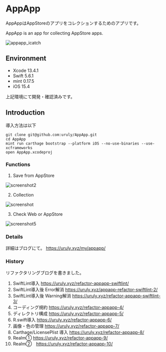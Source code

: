 # AppApp
AppAppはAppStoreのアプリをコレクションするためのアプリです。

AppApp is an app for collecting AppStore apps.

![appapp_icatch](https://user-images.githubusercontent.com/10204705/53691235-cdf45a80-3dbc-11e9-8c7b-86b48c231f57.png)

## Environment

 - Xcode 13.4.1
 - Swift 5.6.1
 - mint 0.17.5
 - iOS 15.4
 
上記環境にて開発・確認済みです。

## Introduction

導入方法は以下

```
git clone git@github.com:uruly/AppApp.git
cd AppApp
mint run carthage bootstrap --platform iOS --no-use-binaries --use-xcframeworks
open AppApp.xcodeproj
```


### Functions
 1. Save from AppStore
 
 ![screenshot2](https://user-images.githubusercontent.com/10204705/53691253-01cf8000-3dbd-11e9-97b9-db3a858fc430.png)
 
 2. Collection
 
 ![screenshot](https://user-images.githubusercontent.com/10204705/53691258-36dbd280-3dbd-11e9-91a9-fc3b3db606d0.png)
 
 3. Check Web or AppStore
 
 ![screenshot5](https://user-images.githubusercontent.com/10204705/53691264-67237100-3dbd-11e9-823c-cdb5f27dd2be.png)
 
### Details

詳細はブログにて。
https://uruly.xyz/my/appapp/

### History

リファクタリングブログを書きました。

 1. SwiftLint導入 https://uruly.xyz/refactor-appapp-swiftlint/
 1. SwiftLint導入後 Error解消 https://uruly.xyz/appapp-refactor-swiftlint-2/
 1. SwiftLint導入後 Warning解消 https://uruly.xyz/refactor-appapp-swiftlint-3/
 1. コーディング規約 https://uruly.xyz/refactor-appapp-4/
 1. ディレクトリ構成 https://uruly.xyz/refactor-appapp-5/
 1. R.swift導入 https://uruly.xyz/refactor-appapp-6/
 1. 画像・色の管理 https://uruly.xyz/refactor-appapp-7/
 1. Carthage/LicensePlist 導入 https://uruly.xyz/refactor-appapp-8/
 1. Realm① https://uruly.xyz/refactor-appapp-9/
 1. Realm②　https://uruly.xyz/refactor-appapp-10/

